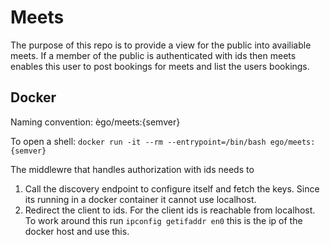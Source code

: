 # Meets

The purpose of this repo is to provide a view for the public into availiable meets. If a member of the public is authenticated with ids then meets enables this user to post bookings for meets and list the users bookings.

## Docker

Naming convention: ègo/meets:{semver}

To open a shell: `docker run -it --rm --entrypoint=/bin/bash ego/meets:{semver}`

The middlewre that handles authorization with ids needs to
1. Call the discovery endpoint to configure itself and fetch the keys. Since its running in a docker container it cannot use localhost.
2. Redirect the client to ids. For the client ids is reachable from localhost.
To work around this run `ipconfig getifaddr en0` this is the ip of the docker host and use this.

